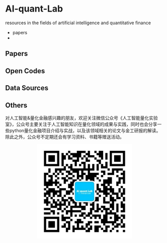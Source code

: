 # AI-quant-Lab
resources in the fields of artificial intelligence and quantitative finance
- papers
- 

## Papers

## Open Codes

## Data Sources


## Others
对人工智能&量化金融感兴趣的朋友，欢迎关注微信公众号《人工智能量化实验室》，公众号主要关注于人工智能知识在量化领域的成果与实践，同时也会分享一些python量化金融项目介绍与实战，以及该领域相关的论文与金工研报的解读。除此之外，公众号不定期还会有学习资料、书籍等赠送活动。
 <div  align="center">
    <img src="OA.jpg" width="300" alt="人工智能量化实验室" align=center/>
  </div>
